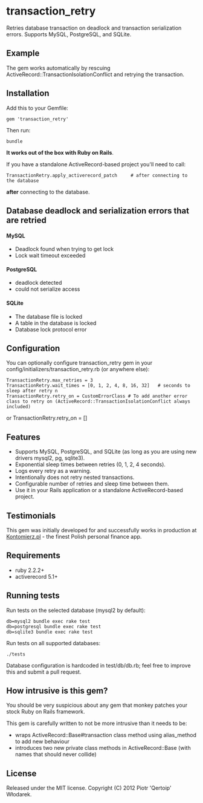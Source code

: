 # transaction_retry

Retries database transaction on deadlock and transaction serialization errors. Supports MySQL, PostgreSQL, and SQLite.

## Example

The gem works automatically by rescuing ActiveRecord::TransactionIsolationConflict and retrying the transaction.

## Installation

Add this to your Gemfile:

    gem 'transaction_retry'

Then run:

    bundle

__It works out of the box with Ruby on Rails__.

If you have a standalone ActiveRecord-based project you'll need to call:

    TransactionRetry.apply_activerecord_patch     # after connecting to the database

__after__ connecting to the database.

## Database deadlock and serialization errors that are retried

#### MySQL

 * Deadlock found when trying to get lock
 * Lock wait timeout exceeded

#### PostgreSQL

 * deadlock detected
 * could not serialize access

#### SQLite

 * The database file is locked
 * A table in the database is locked
 * Database lock protocol error

## Configuration

You can optionally configure transaction_retry gem in your config/initializers/transaction_retry.rb (or anywhere else):

    TransactionRetry.max_retries = 3
    TransactionRetry.wait_times = [0, 1, 2, 4, 8, 16, 32]   # seconds to sleep after retry n
    TransactionRetry.retry_on = CustomErrorClass # To add another error class to retry on (ActiveRecord::TransactionIsolationConflict always included)
  or
    TransactionRetry.retry_on = [<custom error classes>]


## Features

 * Supports MySQL, PostgreSQL, and SQLite (as long as you are using new drivers mysql2, pg, sqlite3).
 * Exponential sleep times between retries (0, 1, 2, 4 seconds).
 * Logs every retry as a warning.
 * Intentionally does not retry nested transactions.
 * Configurable number of retries and sleep time between them.
 * Use it in your Rails application or a standalone ActiveRecord-based project.

## Testimonials

This gem was initially developed for and successfully works in production at [Kontomierz.pl](http://kontomierz.pl) - the finest Polish personal finance app.

## Requirements

 * ruby 2.2.2+
 * activerecord 5.1+

## Running tests

Run tests on the selected database (mysql2 by default):

    db=mysql2 bundle exec rake test
    db=postgresql bundle exec rake test
    db=sqlite3 bundle exec rake test

Run tests on all supported databases:

    ./tests

Database configuration is hardcoded in test/db/db.rb; feel free to improve this and submit a pull request.

## How intrusive is this gem?

You should be very suspicious about any gem that monkey patches your stock Ruby on Rails framework.

This gem is carefully written to not be more intrusive than it needs to be:

 * wraps ActiveRecord::Base#transaction class method using alias_method to add new behaviour
 * introduces two new private class methods in ActiveRecord::Base (with names that should never collide)

## License

Released under the MIT license. Copyright (C) 2012 Piotr 'Qertoip' Włodarek.
